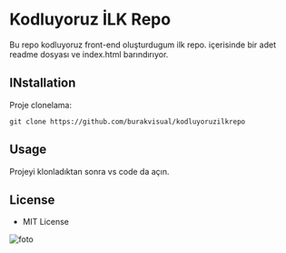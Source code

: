 # Kodluyoruz İLK Repo
Bu repo kodluyoruz front-end oluşturdugum ilk repo. içerisinde bir adet readme dosyası ve index.html barındırıyor.

## INstallation
Proje clonelama:
```
git clone https://github.com/burakvisual/kodluyoruzilkrepo
```

## Usage
Projeyi klonladıktan sonra vs code da açın.

## License
* MIT License

![foto](https://picsum.photos/200/300)
